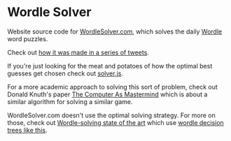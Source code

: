 # Wordle Solver

Website source code for [WordleSolver.com](https://wordlesolver.com), which solves the daily [Wordle](https://www.powerlanguage.co.uk/wordle/) word puzzles.

Check out [how it was made in a series of tweets](https://twitter.com/cgenco/status/1479144204043444226).

If you're just looking for the meat and potatoes of how the optimal best guesses get chosen check out [solver.js](https://github.com/christiangenco/wordlesolver/blob/main/src/solver.js).

For a more academic approach to solving this sort of problem, check out Donald Knuth's paper [The Computer As Mastermind](https://www.cs.uni.edu/~wallingf/teaching/cs3530/resources/knuth-mastermind.pdf) which is about a similar algorithm for solving a similar game.

WordleSolver.com doesn't use the optimal solving strategy. For more on those, check out [Wordle-solving state of the art](https://www.poirrier.ca/notes/wordle-optimal/) which use [wordle decision trees like this](http://sonorouschocolate.com/notes/images/c/c4/Optimaltree.normalmode.txt).
